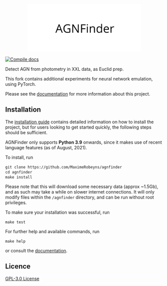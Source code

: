 <div align="center">
  <img src="https://github.com/MaximeRobeyns/agnfinder/raw/master/docs/source/_static/base_logo.png" height="150px">
</div>

[![Compile docs](https://github.com/MaximeRobeyns/agnfinder/actions/workflows/docs.yml/badge.svg?branch=master)](https://github.com/MaximeRobeyns/agnfinder/actions/workflows/docs.yml)

Detect AGN from photometry in XXL data, as Euclid prep.

This fork contains additional experiments for neural network emulation, using PyTorch.

Please see the [documentation](https://maximerobeyns.github.io/agnfinder/) for more information about this project.


## Installation

The [installation guide](https://maximerobeyns.github.io/agnfinder/installation.html) contains detailed information on how to install the project, but for users looking to get started quickly, the following steps should be sufficient.

AGNFinder only supports **Python 3.9** onwards, since it makes use of recent language features (as of August, 2021).

To install, run
```
git clone https://github.com/MaximeRobeyns/agnfinder
cd agnfinder
make install
```

Please note that this will download some necessary data (approx ~1.5Gb), and as such may take a while on slower internet connections. It will only modify files within the ``/agnfinder`` directory, and can be run without root privileges.

To make sure your installation was successful, run
```
make test
```

For further help and available commands, run
```
make help
```
or consult the [documentation](https://maximerobeyns.github.io/agnfinder/).

## Licence

[GPL-3.0 License](LICENSE)


